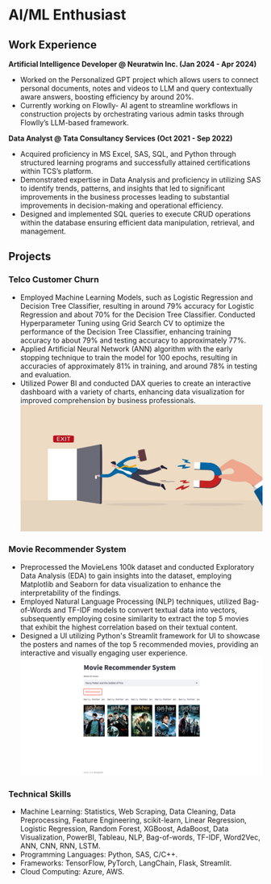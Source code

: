 # AI/ML Enthusiast 

## Work Experience
**Artificial Intelligence Developer @ Neuratwin Inc. (Jan 2024 - Apr 2024)**
- ⁠Worked on the Personalized GPT project which allows users to connect personal documents, notes and videos to LLM and query contextually aware answers, boosting efficiency by around 20%.
- ⁠Currently working on Flowlly- AI agent to streamline workflows in construction projects by orchestrating various admin tasks through Flowlly’s LLM-based framework.

**Data Analyst @ Tata Consultancy Services (Oct 2021 - Sep 2022)**
- ⁠Acquired proficiency in MS Excel, SAS, SQL, and Python through structured learning programs and successfully attained certifications within TCS’s platform.
- ⁠Demonstrated expertise in Data Analysis and proficiency in utilizing SAS to identify trends, patterns, and insights that led to significant improvements in the business processes leading to substantial improvements in decision-making and operational efficiency.
- ⁠Designed and implemented SQL queries to execute CRUD operations within the database ensuring efficient data manipulation, retrieval, and management.

## Projects
### Telco Customer Churn
- ⁠Employed Machine Learning Models, such as Logistic Regression and Decision Tree Classifier, resulting in around 79% accuracy for Logistic Regression and about 70% for the Decision Tree Classifier. Conducted Hyperparameter Tuning using Grid Search CV to optimize the performance of the Decision Tree Classifier, enhancing training accuracy to about 79% and testing accuracy to approximately 77%.
- Applied Artificial Neural Network (ANN) algorithm with the early stopping technique to train the model for 100 epochs, resulting in accuracies of approximately 81% in training, and around 78% in testing and evaluation.
- ⁠Utilized Power BI and conducted DAX queries to create an interactive dashboard with a variety of charts, enhancing data visualization for improved comprehension by business professionals.
![Customer Churn](./customer_churn.jpeg)

### Movie Recommender System
- Preprocessed the MovieLens 100k dataset and conducted Exploratory Data Analysis (EDA) to gain insights into the dataset, employing Matplotlib and Seaborn for data visualization to enhance the interpretability of the findings.
- ⁠Employed Natural Language Processing (NLP) techniques, utilized Bag-of-Words and TF-IDF models to convert textual data into vectors, subsequently employing cosine similarity to extract the top 5 movies that exhibit the highest correlation based on their textual content.
- Designed a UI utilizing Python's Streamlit framework for UI to showcase the posters and names of the top 5 recommended movies, providing an interactive and visually engaging user experience.
![Movie Recommender](./movie_recommender.png)

### Technical Skills
- Machine Learning: Statistics, Web Scraping, Data Cleaning, Data Preprocessing, Feature Engineering, scikit-learn, Linear Regression, Logistic Regression, Random Forest, XGBoost, AdaBoost, Data Visualization, PowerBI, Tableau, NLP, Bag-of-words, TF-IDF, Word2Vec, ANN, CNN, RNN, LSTM.
- Programming Languages: Python, SAS, C/C++.
- ⁠Frameworks: TensorFlow, PyTorch, LangChain, Flask, Streamlit.
- ⁠Cloud Computing: Azure, AWS.
